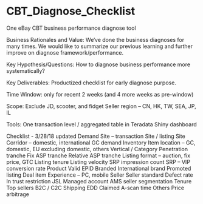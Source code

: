 # CBT_Diagnose_Checklist
One eBay CBT business performance diagnose tool

Business Rationales and Value:
We‘ve done the business diagnoses for many times. We would like to summarize our previous learning and further improve on diagnose framework/performance. 

Key Hypothesis/Questions:
How to diagnose business performance more systematically?

Key Deliverables: 
Productized checklist for early diagnose purpose. 

Time Window: 
only for recent 2 weeks (and 4 more weeks as pre-window)

Scope:
Exclude JD, scooter, and fidget
Seller region – CN, HK, TW, SEA, JP, IL

Tools:
One transaction level / aggregated table in Teradata
Shiny dashboard

Checklist - 3/28/18 updated
Demand 
  Site – transaction Site / listing Site
  Corridor – domestic, international
  GC demand
Inventory
  Item location – GC, domestic, EU excluding domestic, others
  Vertical / Category
  Penetration tranche
  Fix ASP tranche
  Relative ASP tranche
  Listing format – auction, fix price, GTC
  Listing tenure
  Listing velocity
  SRP impression count
  SRP – VIP conversion rate
Product
  Valid EPID
  Branded
  International brand
  Promoted listing
  Deal item
  Experience – PC, mobile
Seller
  Seller standard
  Defect rate
  In trust restriction
  JSL
  Managed account
  AMS seller segmentation
  Tenure
  Top sellers
  B2C / C2C
Shipping
  EDD
  Claimed A-scan time
Others
  Price arbitrage
